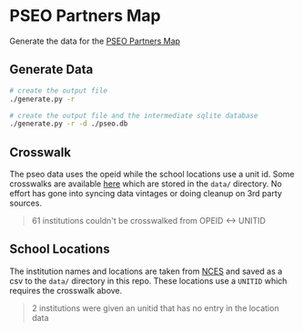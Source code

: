 # PSEO Partners Map

Generate the data for the [PSEO Partners Map](https://observablehq.com/@jodyhoonstarr/pseo-expansion-2024-update)

## Generate Data

```sh
# create the output file
./generate.py -r

# create the output file and the intermediate sqlite database
./generate.py -r -d ./pseo.db
```

## Crosswalk

The pseo data uses the opeid while the school locations use a unit id. Some crosswalks are available [here](https://collegescorecard.ed.gov/data/) which are stored in the `data/` directory. No effort has gone into syncing data vintages or doing cleanup on 3rd party sources.

> 61 institutions couldn't be crosswalked from OPEID <-> UNITID

## School Locations

The institution names and locations are taken from [NCES](https://nces.ed.gov/programs/edge/geographic/schoollocations) and saved as a csv to the `data/` directory in this repo. These locations use a `UNITID` which requires the crosswalk above.

> 2 institutions were given an unitid that has no entry in the location data
